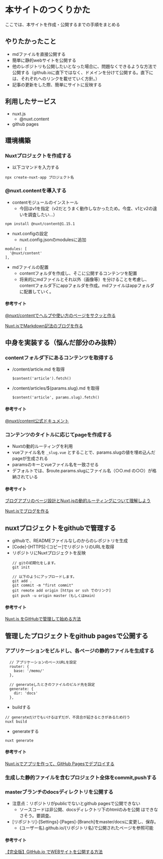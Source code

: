 # 本サイトのつくりかた
ここでは、本サイトを作成・公開するまでの手順をまとめる

## やりたかったこと
- mdファイルを直接公開する
- 簡単に静的webサイトを公開する
- 他のレポジトリも公開したいとなった場合に、問題なくできるような方法で公開する（github.ioに直下ではなく、ドメインを分けて公開する。直下には、それぞれへのリンクを載せていく方針。）
- 記事の更新をした際、簡単にサイトに反映する

## 利用したサービス
- nuxt.js
  - @nuxt.content
- github pages

## 環境構築
### Nuxtプロジェクトを作成する
- 以下コマンドを入力する
```
npx create-nuxt-app プロジェクト名
```

### @nuxt.contentを導入する
- contentモジュールのインストール
  - 今回はv1を指定（v2だとうまく動作しなかったため。今度、v1とv2の違いを調査したい…）
```
npm install @nuxt/content@1.15.1
```

- nuxt.configの設定
  - nuxt.config.jsonのmodulesに追加
```
modules: [
  '@nuxt/content'
],
```

- mdファイルの配置
  - contentフォルダを作成し、そこに公開するコンテンツを配置
  - 将来的にmdファイルとそれ以外（画像等）を分けることを考慮し、contentフォルダ下にappフォルダを作成。mdファイルはappフォルダに配置していく。

#### 参考サイト
[@nuxt/contentでヘルプや使い方のページをサクッと作る](https://www.memory-lovers.blog/entry/2021/08/24/150000)

[Nuxt.jsでMarkdown記法のブログを作る](https://blog.mktia.com/create-a-blog-with-nuxtjs/)

## 中身を実装する（悩んだ部分のみ抜粋）
### contentフォルダ下にあるコンテンツを取得する
- /content/article.md を取得
  ```
  $content('article').fetch()
  ```

- /content/articles/${params.slug}.md を取得
  ```
  $content('article', params.slug).fetch()
  ```

#### 参考サイト
[@nuxt/content公式ドキュメント](https://content.nuxtjs.org/ja/v1/getting-started/fetching/#contentpath-options)

### コンテンツのタイトルに応じてpageを作成する
- Nuxtの動的ルーティングを利用
- vueファイル名を `_slug.vue` とすることで、params.slugの値を埋め込んだpageが生成される
- paramsのキーとvueファイル名を一致させる
- デフォルトでは、$route.params.slugにファイル名（○○.md の○○）が格納されている

#### 参考サイト
[ブログアプリのページ設計とNuxt.jsの動的ルーティングについて理解しよう](https://blog.cloud-acct.com/posts/myblog-v2-nuxt-dynamic-routing/)

[Nuxt.jsでブログを作る](https://wingdoor.co.jp/blog/nuxt-js%E3%81%A7%E3%83%96%E3%83%AD%E3%82%B0%E3%82%92%E4%BD%9C%E3%82%8B/)

## nuxtプロジェクトをgithubで管理する
- githubで、READMEファイルなしのからのレポジトリを生成
- [Code]-[HTTPS]-[コピー]でリポジトリのURLを取得
- リポジトリにNuxtプロジェクトを反映
  ```
  // gitの初期化をします。
  git init

  // 以下のようにアップロードします。
  git add .
  git commit -m "first commit"
  git remote add origin [https or ssh でのリンク]
  git push -u origin master（もしくはmain）
  ```

#### 参考サイト
[Nuxt.js をGitHubで管理して始める方法](https://qiita.com/_mamezou_/items/8f3711eb64c4bb2c51f6)

## 管理したプロジェクトをgithub pagesで公開する
### アプリケーションをビルドし、各ページの静的ファイルを生成する
```
  // アプリケーションのベースURLを設定
  router: {
    base: '/memo/'
  },

  // generateしたときのファイルのビルド先を設定
  generate: {
    dir: 'docs'
  },
```

- buildする
```
// generateだけでもいけるはずだが、不具合が起きるときがあるため行う
nuxt build
```

- generateする
```
nuxt generate
```

#### 参考サイト
[Nuxt.jsでアプリを作って、GitHub Pagesでデプロイする](https://zenn.dev/catch/articles/install_nuxtjs)

### 生成した静的ファイルを含むプロジェクト全体をcommit,pushする

### masterブランチのdocsディレクトリを公開する
- 注意点：リポジトリがpublicでないとgithub pagesで公開できない
  - ソースコードは非公開、docsディレクトリ下のhtmlのみを公開 はできなさそう。要調査。
- [リポジトリ]-[Settings]-[Pages]-[Branch]をmaster/docsに変更し、保存。
  - {ユーザー名}.github.io/{リポジトリ名}で公開されたページを参照可能

#### 参考サイト
[【完全版】GitHub.io でWEBサイトを公開する方法](http://chigasaki-fujisawa.weblog.to/github/)

